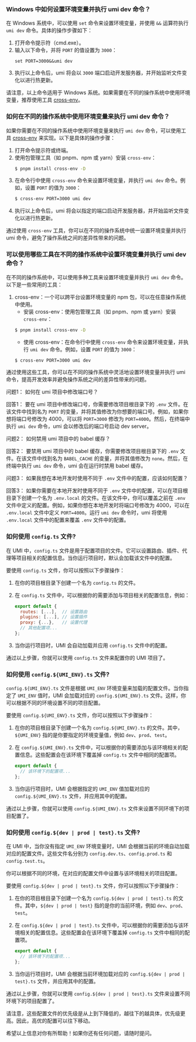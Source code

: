 ### Windows 中如何设置环境变量并执行 umi dev 命令？

在 Windows 系统中，可以使用 `set` 命令来设置环境变量，并使用 `&&` 运算符执行 `umi dev` 命令。具体的操作步骤如下：

1. 打开命令提示符（cmd.exe）。
2. 输入以下命令，并将 `PORT` 的值设置为 `3000`：
   ```
   set PORT=3000&&umi dev
   ```
3. 执行以上命令后，umi 将会以 `3000` 端口启动开发服务器，并开始监听文件变化以进行热更新。

请注意，以上命令适用于 Windows 系统。如果需要在不同的操作系统中使用环境变量，推荐使用工具 [cross-env](https://github.com/kentcdodds/cross-env)。

### 如何在不同的操作系统中使用环境变量来执行 umi dev 命令？

如果你需要在不同的操作系统中使用环境变量来执行 `umi dev` 命令，可以使用工具 [cross-env](https://github.com/kentcdodds/cross-env) 来实现。以下是具体的操作步骤：

1. 打开命令提示符或终端。
2. 使用包管理工具（如 pnpm、npm 或 yarn）安装 `cross-env`：
   ```bash
   $ pnpm install cross-env -D
   ```
3. 在命令行中使用 `cross-env` 命令来设置环境变量，并执行 `umi dev` 命令。例如，设置 `PORT` 的值为 `3000`：
   ```bash
   $ cross-env PORT=3000 umi dev
   ```
4. 执行以上命令后，umi 将会以指定的端口启动开发服务器，并开始监听文件变化以进行热更新。

通过使用 `cross-env` 工具，你可以在不同的操作系统中统一设置环境变量并执行 umi 命令，避免了操作系统之间的差异性带来的问题。

### 可以使用哪些工具在不同的操作系统中设置环境变量并执行 umi dev 命令？

在不同的操作系统中，可以使用多种工具来设置环境变量并执行 `umi dev` 命令。以下是一些常用的工具：

1. cross-env：一个可以跨平台设置环境变量的 npm 包，可以在任意操作系统中使用。
   - 安装 cross-env：使用包管理工具（如 pnpm、npm 或 yarn）安装 `cross-env`：
   ```bash
   $ pnpm install cross-env -D
   ```
   - 使用 cross-env：在命令行中使用 `cross-env` 命令来设置环境变量，并执行 `umi dev` 命令。例如，设置 `PORT` 的值为 `3000`：
   ```bash
   $ cross-env PORT=3000 umi dev
   ```

通过使用这些工具，你可以在不同的操作系统中灵活地设置环境变量并执行 umi 命令，提高开发效率并避免操作系统之间的差异性带来的问题。

问题1：
如何在 umi 项目中修改端口号？

回答1：
要在 umi 项目中修改端口号，你需要修改项目根目录下的 `.env` 文件。在该文件中找到名为 `PORT` 的变量，并将其值修改为你想要的端口号。例如，如果你想将端口号修改为 4000，可以将 `PORT=3000` 修改为 `PORT=4000`。然后，在终端中执行 `umi dev` 命令，umi 会以修改后的端口号启动 dev server。

问题2：
如何禁用 umi 项目中的 babel 缓存？

回答2：
要禁用 umi 项目中的 babel 缓存，你需要修改项目根目录下的 `.env` 文件。在该文件中找到名为 `BABEL_CACHE` 的变量，并将其值修改为 `none`。然后，在终端中执行 `umi dev` 命令，umi 会在运行时禁用 babel 缓存。

问题3：
如果我想在本地开发时使用不同于 `.env` 文件中的配置，应该如何配置？

回答3：
如果你需要在本地开发时使用不同于 `.env` 文件中的配置，可以在项目根目录下创建一个名为 `.env.local` 的文件。在该文件中，你可以覆盖之前在 `.env` 文件中定义的配置。例如，如果你想在本地开发时将端口号修改为 4000，可以在 `.env.local` 文件中定义 `PORT=4000`。运行 `umi dev` 命令时，umi 将使用 `.env.local` 文件中的配置来覆盖 `.env` 文件中的配置。

### 如何使用 `config.ts` 文件?

在 UMI 中，`config.ts` 文件是用于配置项目的文件。它可以设置路由、插件、代理等项目相关的配置信息。当你运行项目时，默认会加载该文件中的配置。

要使用 `config.ts` 文件，你可以按照以下步骤操作：

1. 在你的项目根目录下创建一个名为 `config.ts` 的文件。

2. 在 `config.ts` 文件中，可以根据你的需要添加与项目相关的配置信息，例如：

   ```javascript
   export default {
     routes: [...],  // 设置路由
     plugins: [...], // 设置插件
     proxy: {...},   // 设置代理
     // 其他配置项...
   };
   ```

3. 当你运行项目时，UMI 会自动加载并应用 `config.ts` 文件中的配置。

通过以上步骤，你就可以使用 `config.ts` 文件来配置你的 UMI 项目了。

### 如何使用 `config.${UMI_ENV}.ts` 文件?

`config.${UMI_ENV}.ts` 文件是根据 `UMI_ENV` 环境变量来加载的配置文件。当你指定了 `UMI_ENV` 值时，UMI 会加载对应的 `config.${UMI_ENV}.ts` 文件。这样，你可以根据不同的环境设置不同的项目配置。

要使用 `config.${UMI_ENV}.ts` 文件，你可以按照以下步骤操作：

1. 在你的项目根目录下创建一个名为 `config.${UMI_ENV}.ts` 的文件。其中，`${UMI_ENV}` 指的是你要指定的环境变量值，例如 `dev`、`prod`、`test`。

2. 在 `config.${UMI_ENV}.ts` 文件中，可以根据你的需要添加与该环境相关的配置信息。这些配置会在该环境下覆盖掉 `config.ts` 文件中相同的配置项。

   ```javascript
   export default {
     // 该环境下的配置项...
   };
   ```

3. 当你运行项目时，UMI 会根据指定的 `UMI_ENV` 值加载对应的 `config.${UMI_ENV}.ts` 文件，并应用其中的配置。

通过以上步骤，你就可以使用 `config.${UMI_ENV}.ts` 文件来设置不同环境下的项目配置了。

### 如何使用 `config.${dev | prod | test}.ts` 文件?

在 UMI 中，当你没有指定 `UMI_ENV` 环境变量时，UMI 会根据当前的环境自动加载对应的配置文件。这些文件名分别为 `config.dev.ts`、`config.prod.ts` 和 `config.test.ts`。

你可以根据不同的环境，在对应的配置文件中设置与该环境相关的项目配置。

要使用 `config.${dev | prod | test}.ts` 文件，你可以按照以下步骤操作：

1. 在你的项目根目录下创建一个名为 `config.${dev | prod | test}.ts` 的文件。其中，`${dev | prod | test}` 指的是你的当前环境，例如 `dev`、`prod`、`test`。

2. 在 `config.${dev | prod | test}.ts` 文件中，可以根据你的需要添加与该环境相关的配置信息。这些配置会在该环境下覆盖掉 `config.ts` 文件中相同的配置项。

   ```javascript
   export default {
     // 该环境下的配置项...
   };
   ```

3. 当你运行项目时，UMI 会根据当前环境加载对应的 `config.${dev | prod | test}.ts` 文件，并应用其中的配置。

通过以上步骤，你就可以使用 `config.${dev | prod | test}.ts` 文件来设置不同环境下的项目配置了。

请注意，这些配置文件的优先级是从上到下降低的，越往下的越具体，优先级更高。因此，高优的配置可以往下移动。

希望以上信息对你有所帮助！如果你还有任何问题，请随时提问。